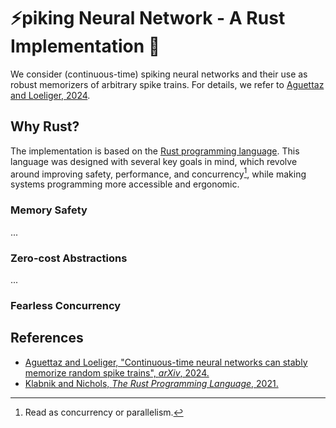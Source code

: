 # ⚡️piking Neural Network - A Rust Implementation 🦀 

We consider (continuous-time) spiking neural networks and their use as robust memorizers of arbitrary spike trains. 
For details, we refer to [Aguettaz and Loeliger, 2024](https://arxiv.org/abs/2408.01166). 

## Why Rust? 

The implementation is based on the [Rust programming language](https://www.rust-lang.org/).
This language was designed with several key goals in mind, which revolve around improving safety, performance, and concurrency[^1], while making systems programming more accessible and ergonomic.

### Memory Safety

...

### Zero-cost Abstractions

...

### Fearless Concurrency

<!-- Message passing: *"Do not communicate by sharing memory; instead, share memory by communicating."* -->

## References

* [Aguettaz and Loeliger, "Continuous-time neural networks can stably memorize random spike trains", *arXiv*, 2024.](https://arxiv.org/abs/2408.01166)
* [Klabnik and Nichols, *The Rust Programming Language*, 2021.](https://doc.rust-lang.org/book/)

[^1]: Read as concurrency or parallelism.

<!-- 
### Prior Works
- Murer, *A New Perspective on Memorization in Recurrent Networks of Spiking Neurons*. Ph.D. dissertation, No. 28166, ETH Zürich, 2022.
- Murer and Loeliger, "Online memorization of random firing sequences by a recurrent neural network," 2020 IEEE International Symposium on Information Theory (ISIT), June 21-26, 2020. -->
